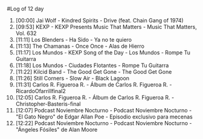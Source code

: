 #Log of 12 day

1. [00:00] Jai Wolf - Kindred Spirits - Drive (feat. Chain Gang of 1974)
1. [09:53] KEXP - KEXP Presents Music That Matters - Music That Matters, Vol. 632
1. [11:11] Los Blenders - Ha Sido - Ya no te quiero
1. [11:13] The Chamanas - Once Once - Alas de Hierro
1. [11:17] Los Mundos - KEXP Song of the Day - Los Mundos - Rompe Tu Guitarra
1. [11:18] Los Mundos - Ciudades Flotantes - Rompe Tu Guitarra
1. [11:22] Kilcid Band - The Good Get Gone - The Good Get Gone
1. [11:26] Still Corners - Slow Air - Black Lagoon
1. [11:31] Carlos R. Figueroa R. - Álbum de Carlos R. Figueroa R. - RicardoOfarrillfinal2
1. [12:05] Carlos R. Figueroa R. - Álbum de Carlos R. Figueroa R. - Christopher-Basteris-final
1. [12:07] Podcast Noviembre Nocturno - Podcast Noviembre Nocturno - "El Gato Negro" de Edgar Allan Poe - Episodio exclusivo para mecenas
1. [12:22] Podcast Noviembre Nocturno - Podcast Noviembre Nocturno - "Ángeles Fósiles" de Alan Moore
